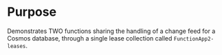 ﻿# Purpose

Demonstrates TWO functions sharing the handling of a change feed for a Cosmos database, through a single lease collection called `FunctionApp2-leases`.
